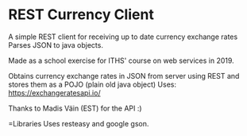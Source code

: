 # REST Currency Client

A simple REST client for receiving up to date currency exchange rates Parses 
JSON to java objects. 

Made as a school exercise for ITHS' course on web
services in 2019.

Obtains currency exchange rates in JSON from server using
REST and stores them as a POJO (plain old java object)
Uses: https://exchangeratesapi.io/

Thanks to Madis Väin (EST) for the API :)

=Libraries
Uses resteasy and google gson.
